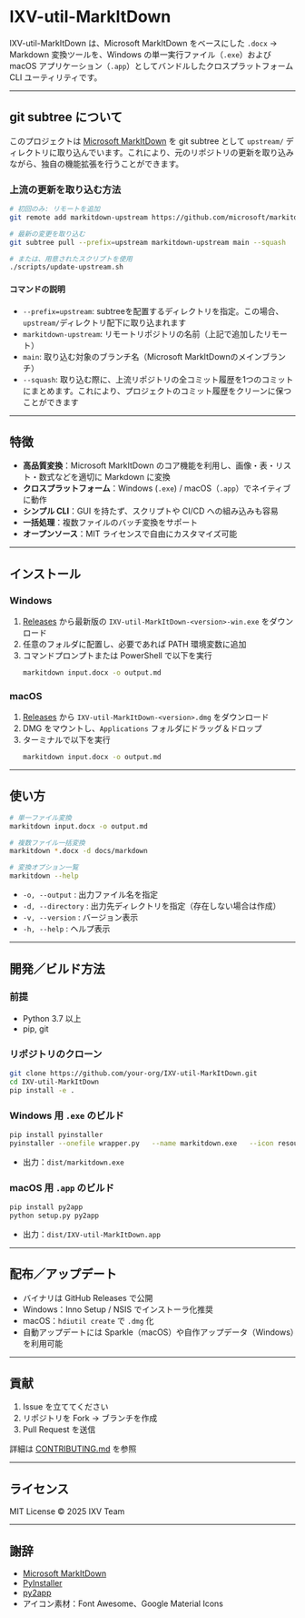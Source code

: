 # IXV-util-MarkItDown

IXV-util-MarkItDown は、Microsoft MarkItDown をベースにした `.docx` → Markdown 変換ツールを、Windows の単一実行ファイル（`.exe`）および macOS アプリケーション（`.app`）としてバンドルしたクロスプラットフォーム CLI ユーティリティです。

---

## git subtree について

このプロジェクトは [Microsoft MarkItDown](https://github.com/microsoft/markitdown) を git subtree として `upstream/` ディレクトリに取り込んでいます。これにより、元のリポジトリの更新を取り込みながら、独自の機能拡張を行うことができます。

### 上流の更新を取り込む方法

```bash
# 初回のみ: リモートを追加
git remote add markitdown-upstream https://github.com/microsoft/markitdown.git

# 最新の変更を取り込む
git subtree pull --prefix=upstream markitdown-upstream main --squash

# または、用意されたスクリプトを使用
./scripts/update-upstream.sh
```

#### コマンドの説明

- `--prefix=upstream`: subtreeを配置するディレクトリを指定。この場合、`upstream/`ディレクトリ配下に取り込まれます
- `markitdown-upstream`: リモートリポジトリの名前（上記で追加したリモート）
- `main`: 取り込む対象のブランチ名（Microsoft MarkItDownのメインブランチ）
- `--squash`: 取り込む際に、上流リポジトリの全コミット履歴を1つのコミットにまとめます。これにより、プロジェクトのコミット履歴をクリーンに保つことができます

---

## 特徴

- **高品質変換**：Microsoft MarkItDown のコア機能を利用し、画像・表・リスト・数式などを適切に Markdown に変換  
- **クロスプラットフォーム**：Windows (`.exe`) / macOS（`.app`）でネイティブに動作  
- **シンプル CLI**：GUI を持たず、スクリプトや CI/CD への組み込みも容易  
- **一括処理**：複数ファイルのバッチ変換をサポート  
- **オープンソース**：MIT ライセンスで自由にカスタマイズ可能  

---

## インストール

### Windows

1. [Releases](https://github.com/your-org/IXV-util-MarkItDown/releases) から最新版の `IXV-util-MarkItDown-<version>-win.exe` をダウンロード  
2. 任意のフォルダに配置し、必要であれば PATH 環境変数に追加  
3. コマンドプロンプトまたは PowerShell で以下を実行  
   ```bat
   markitdown input.docx -o output.md
   ```

### macOS

1. [Releases](https://github.com/your-org/IXV-util-MarkItDown/releases) から `IXV-util-MarkItDown-<version>.dmg` をダウンロード  
2. DMG をマウントし、`Applications` フォルダにドラッグ＆ドロップ  
3. ターミナルで以下を実行  
   ```bash
   markitdown input.docx -o output.md
   ```

---

## 使い方

```bash
# 単一ファイル変換
markitdown input.docx -o output.md

# 複数ファイル一括変換
markitdown *.docx -d docs/markdown

# 変換オプション一覧
markitdown --help
```

- `-o, --output` : 出力ファイル名を指定  
- `-d, --directory` : 出力先ディレクトリを指定（存在しない場合は作成）  
- `-v, --version` : バージョン表示  
- `-h, --help`    : ヘルプ表示  

---

## 開発／ビルド方法

### 前提

- Python 3.7 以上  
- pip, git  

### リポジトリのクローン

```bash
git clone https://github.com/your-org/IXV-util-MarkItDown.git
cd IXV-util-MarkItDown
pip install -e .
```

### Windows 用 `.exe` のビルド

```bash
pip install pyinstaller
pyinstaller --onefile wrapper.py   --name markitdown.exe   --icon resources/app.ico   --add-data "templates;templates"
```

- 出力：`dist/markitdown.exe`

### macOS 用 `.app` のビルド

```bash
pip install py2app
python setup.py py2app
```

- 出力：`dist/IXV-util-MarkItDown.app`

---

## 配布／アップデート

- バイナリは GitHub Releases で公開  
- Windows：Inno Setup / NSIS でインストーラ化推奨  
- macOS：`hdiutil create` で `.dmg` 化  
- 自動アップデートには Sparkle（macOS）や自作アップデータ（Windows）を利用可能

---

## 貢献

1. Issue を立ててください  
2. リポジトリを Fork → ブランチを作成  
3. Pull Request を送信  

詳細は [CONTRIBUTING.md](./CONTRIBUTING.md) を参照

---

## ライセンス

MIT License © 2025 IXV Team

---

## 謝辞

- [Microsoft MarkItDown](https://github.com/microsoft/MarkItDown)  
- [PyInstaller](https://www.pyinstaller.org/)  
- [py2app](https://github.com/ronaldoussoren/py2app)  
- アイコン素材：Font Awesome、Google Material Icons  
